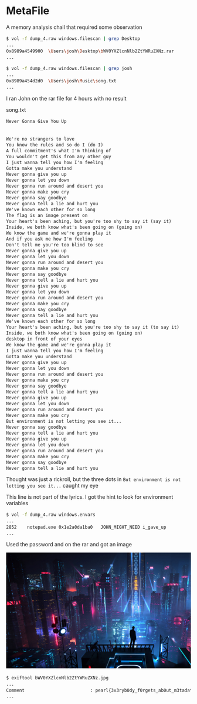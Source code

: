 # MetaFile 

A memory analysis chall that required some observation

```bash
$ vol -f dump_4.raw windows.filescan | grep Desktop
...
0x8989a4549900	\Users\josh\Desktop\bWV0YXZlcnNlb2ZtYWRuZXNz.rar
...
```

```bash
$ vol -f dump_4.raw windows.filescan | grep josh
...
0x8989a454d2d0	\Users\josh\Music\song.txt
...
```

I ran John on the rar file for 4 hours with no result

song.txt
```
Never Gonna Give You Up


We're no strangers to love
You know the rules and so do I (do I)
A full commitment's what I'm thinking of
You wouldn't get this from any other guy
I just wanna tell you how I'm feeling
Gotta make you understand
Never gonna give you up
Never gonna let you down
Never gonna run around and desert you
Never gonna make you cry
Never gonna say goodbye
Never gonna tell a lie and hurt you
We've known each other for so long
The flag is an image present on
Your heart's been aching, but you're too shy to say it (say it)
Inside, we both know what's been going on (going on)
We know the game and we're gonna play it
And if you ask me how I'm feeling
Don't tell me you're too blind to see
Never gonna give you up
Never gonna let you down
Never gonna run around and desert you
Never gonna make you cry
Never gonna say goodbye
Never gonna tell a lie and hurt you
Never gonna give you up
Never gonna let you down
Never gonna run around and desert you
Never gonna make you cry
Never gonna say goodbye
Never gonna tell a lie and hurt you
We've known each other for so long
Your heart's been aching, but you're too shy to say it (to say it)
Inside, we both know what's been going on (going on)
desktop in front of your eyes
We know the game and we're gonna play it
I just wanna tell you how I'm feeling
Gotta make you understand
Never gonna give you up
Never gonna let you down
Never gonna run around and desert you
Never gonna make you cry
Never gonna say goodbye
Never gonna tell a lie and hurt you
Never gonna give you up
Never gonna let you down
Never gonna run around and desert you
Never gonna make you cry
But environment is not letting you see it...
Never gonna say goodbye
Never gonna tell a lie and hurt you
Never gonna give you up
Never gonna let you down
Never gonna run around and desert you
Never gonna make you cry
Never gonna say goodbye
Never gonna tell a lie and hurt you
```

Thought was just a rickroll, but the three dots in `But environment is not letting you see it...` caught my eye

This line is not part of the lyrics. I got the hint to look for environment variables

```bash
$ vol -f dump_4.raw windows.envars
...
2852	notepad.exe	0x1e2a0da1ba0	JOHN_MIGHT_NEED	i_gave_up
...
```

Used the password and on the rar and got an image

![image](files/bWV0YXZlcnNlb2ZtYWRuZXNz.jpg)

```bash
$ exiftool bWV0YXZlcnNlb2ZtYWRuZXNz.jpg
...
Comment                         : pearl{3v3ryb0dy_f0rgets_ab0ut_m3tadat4}
...
```